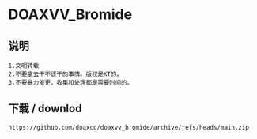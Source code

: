 # DOAXVV_Bromide

## 说明
```
1.文明转载
2.不要拿去干不该干的事情。版权是KT的。
3.不要暴力催更，收集和处理都是需要时间的。
```
## 下载 / downlod
```
https://github.com/doaxcc/doaxvv_bromide/archive/refs/heads/main.zip
```
